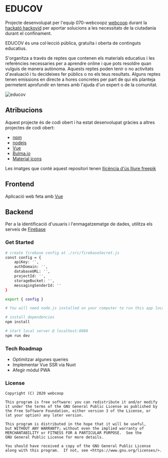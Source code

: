 # EDUCOV
Projecte desenvolupat per l'equip 070-webcoopz [webcoop](https://webcoop.cat) durant la [hackató hackovid](https://hackovid.cat/) per aportar solucions a les necessitats de la ciutadania durant el confinament.

EDUCOV és una col·lecció pública, gratuïta i oberta de continguts educatius. 

S'organitza a través de reptes que contenen els materials educatius i les referències necessaries per a aprendre online i que pots resoldre quan vulguis de manera autònoma. Aquests reptes poden tenir o no activitats d'avaluació i tu decideixes fer públics o no els teus resultats. 
Alguns reptes tenen emissions en directe a hores concretes per part de qui els planteja permetent aprofundir en temes amb l'ajuda d'un expert o de la comunitat.

![educov](https://demo.webcoop.cat/educov/educov.png)


## Atribucions
Aquest projecte és de codi obert i ha estat desenvolupat gràcies a altres projectes de codi obert:

- [npm](https://www.npmjs.com/)
- [nodejs](https://nodejs.org/)
- [Vue](https://vuejs.org/)
- [Bulma.io](https://bulma.io/)
- [Material icons](https://material.io/resources/icons/?style=baseline)

Les imatges que conté aquest repositori tenen [llicència d'ús lliure freepik](https://www.freepik.com/)


## Frontend
Aplicació web feta amb [Vue](https://vuejs.org/)

## Backend
Per a la identificació d'usuaris i l'enmagatzematge de dades, utilitza els serveis de [Firebase](https://firebase.google.com/firebase-and-gcp)


### Get Started

``` bash
# create firebase config at ./src/firebaseSecret.js
const config = {
    apiKey: '',
    authDomain: '',
    databaseURL: '',
    projectId: '',
    storageBucket: '',
    messagingSenderId: '' 
}

export { config }

# You will need node.js installed on your computer to run this app locally. Download it at https://nodejs.org/ if you haven't already. Follow the instructions below to get up and running.

# install dependencies
npm install

# start local server @ localhost:8080
npm run dev
```

### Tech Roadmap
- Optimitzar algunes queries
- Implementar Vue SSR via Nuxt
- Afegir mòdul PWA


### License

```
Copyright (C) 2020 webcoop

This program is free software: you can redistribute it and/or modify
it under the terms of the GNU General Public License as published by
the Free Software Foundation, either version 3 of the License, or
(at your option) any later version.

This program is distributed in the hope that it will be useful,
but WITHOUT ANY WARRANTY; without even the implied warranty of
MERCHANTABILITY or FITNESS FOR A PARTICULAR PURPOSE.  See the
GNU General Public License for more details.

You should have received a copy of the GNU General Public License
along with this program.  If not, see <https://www.gnu.org/licenses/>.
```

